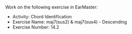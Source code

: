 Work on the following exercise in EarMaster:
- Activity: Chord Identification
- Exercise Name: maj7(sus2) & maj7(sus4) - Descending
- Exercise Number: 14.2
